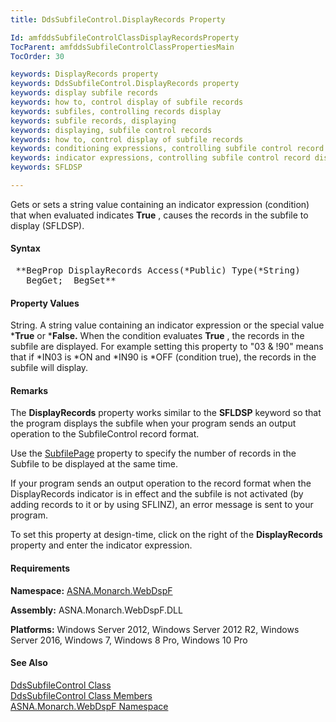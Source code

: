 ```yaml
---
title: DdsSubfileControl.DisplayRecords Property

Id: amfddsSubfileControlClassDisplayRecordsProperty
TocParent: amfddsSubfileControlClassPropertiesMain
TocOrder: 30

keywords: DisplayRecords property
keywords: DdsSubfileControl.DisplayRecords property
keywords: display subfile records
keywords: how to, control display of subfile records
keywords: subfiles, controlling records display
keywords: subfile records, displaying
keywords: displaying, subfile control records
keywords: how to, control display of subfile records
keywords: conditioning expressions, controlling subfile control record display
keywords: indicator expressions, controlling subfile control record display
keywords: SFLDSP

---
```


Gets or sets a string value containing an indicator expression (condition) that when evaluated indicates **True** , causes the records in the subfile to display (SFLDSP).

#### Syntax
<pre class="prettyprint"> **BegProp DisplayRecords Access(*Public) Type(*String)
   BegGet;  BegSet** </pre>

#### Property Values
String. A string value containing an indicator expression or the special value ***True** or ***False.** When the condition evaluates **True** , the records in the subfile are displayed. For example setting this property to "03 &amp; !90" means that if *IN03 is *ON and *IN90 is *OFF (condition true), the records in the subfile will display.

#### Remarks
The **DisplayRecords** property works similar to the **SFLDSP** keyword so that the program displays the subfile when your program sends an output operation to the SubfileControl record format.

Use the [ SubfilePage](amfddsSubfileControlClassDisplayRecordsProperty.html) property to specify the number of records in the Subfile to be displayed at the same time.

If your program sends an output operation to the record format when the DisplayRecords indicator is in effect and the subfile is not activated (by adding records to it or by using SFLINZ), an error message is sent to your program.

To set this property at design-time, click on the right of the **DisplayRecords** property and enter the indicator expression.

#### Requirements
**Namespace:** [ASNA.Monarch.WebDspF](amfWebDspFNamespace.html)

**Assembly:** ASNA.Monarch.WebDspF.DLL

**Platforms:** Windows Server 2012, Windows Server 2012 R2, Windows Server 2016, Windows 7, Windows 8 Pro, Windows 10 Pro

#### See Also
[ DdsSubfileControl Class](amfddsSubfileControlClass.html) <br /> [ DdsSubfileControl Class Members](amfddsSubfileControlClassMembers.html) <br /> [ ASNA.Monarch.WebDspF Namespace](amfWebDspFNamespace.html) 
